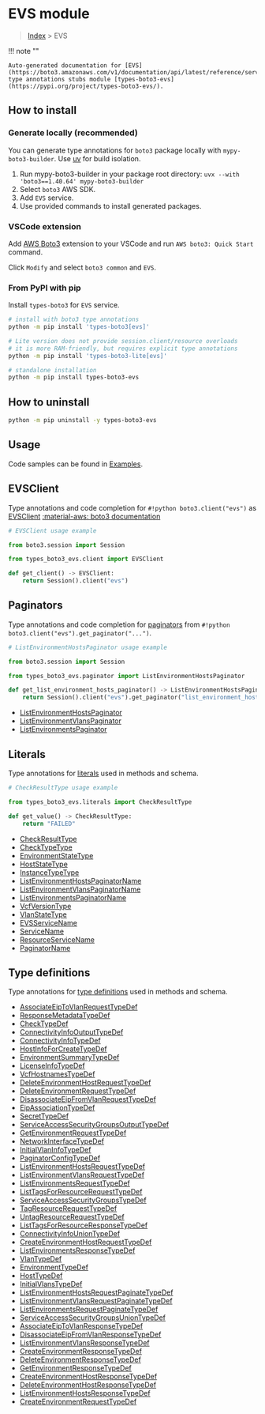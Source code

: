 #  EVS module

> [Index](../README.md) > EVS

!!! note ""

    Auto-generated documentation for [EVS](https://boto3.amazonaws.com/v1/documentation/api/latest/reference/services/evs.html#evs)
    type annotations stubs module [types-boto3-evs](https://pypi.org/project/types-boto3-evs/).

## How to install

### Generate locally (recommended)

You can generate type annotations for `boto3` package locally with `mypy-boto3-builder`.
Use [uv](https://docs.astral.sh/uv/getting-started/installation/) for build isolation.

1. Run mypy-boto3-builder in your package root directory: `uvx --with 'boto3==1.40.64' mypy-boto3-builder`
1. Select `boto3` AWS SDK.
1. Add `EVS` service.
1. Use provided commands to install generated packages.


### VSCode extension

Add [AWS Boto3](https://marketplace.visualstudio.com/items?itemName=Boto3typed.boto3-ide)
extension to your VSCode and run `AWS boto3: Quick Start` command.

Click `Modify` and select `boto3 common` and `EVS`.


### From PyPI with pip

Install `types-boto3` for `EVS` service.

```bash
# install with boto3 type annotations
python -m pip install 'types-boto3[evs]'

# Lite version does not provide session.client/resource overloads
# it is more RAM-friendly, but requires explicit type annotations
python -m pip install 'types-boto3-lite[evs]'

# standalone installation
python -m pip install types-boto3-evs
```



## How to uninstall

```bash
python -m pip uninstall -y types-boto3-evs
```

## Usage

Code samples can be found in [Examples](./usage.md).

## EVSClient

Type annotations and code completion for  `#!python boto3.client("evs")` as [EVSClient](./client.md)
[:material-aws: boto3 documentation](https://boto3.amazonaws.com/v1/documentation/api/latest/reference/services/evs.html#EVS.Client)

```python
# EVSClient usage example

from boto3.session import Session

from types_boto3_evs.client import EVSClient

def get_client() -> EVSClient:
    return Session().client("evs")
```


## Paginators

Type annotations and code completion for [paginators](./paginators.md)
from `#!python boto3.client("evs").get_paginator("...")`.

```python
# ListEnvironmentHostsPaginator usage example

from boto3.session import Session

from types_boto3_evs.paginator import ListEnvironmentHostsPaginator

def get_list_environment_hosts_paginator() -> ListEnvironmentHostsPaginator:
    return Session().client("evs").get_paginator("list_environment_hosts"))
```

- [ListEnvironmentHostsPaginator](./paginators.md#listenvironmenthostspaginator)
- [ListEnvironmentVlansPaginator](./paginators.md#listenvironmentvlanspaginator)
- [ListEnvironmentsPaginator](./paginators.md#listenvironmentspaginator)









## Literals

Type annotations for [literals](./literals.md) used in methods and schema.

```python
# CheckResultType usage example

from types_boto3_evs.literals import CheckResultType

def get_value() -> CheckResultType:
    return "FAILED"
```

- [CheckResultType](./literals.md#checkresulttype)
- [CheckTypeType](./literals.md#checktypetype)
- [EnvironmentStateType](./literals.md#environmentstatetype)
- [HostStateType](./literals.md#hoststatetype)
- [InstanceTypeType](./literals.md#instancetypetype)
- [ListEnvironmentHostsPaginatorName](./literals.md#listenvironmenthostspaginatorname)
- [ListEnvironmentVlansPaginatorName](./literals.md#listenvironmentvlanspaginatorname)
- [ListEnvironmentsPaginatorName](./literals.md#listenvironmentspaginatorname)
- [VcfVersionType](./literals.md#vcfversiontype)
- [VlanStateType](./literals.md#vlanstatetype)
- [EVSServiceName](./literals.md#evsservicename)
- [ServiceName](./literals.md#servicename)
- [ResourceServiceName](./literals.md#resourceservicename)
- [PaginatorName](./literals.md#paginatorname)




## Type definitions

Type annotations for [type definitions](./type_defs.md) used in methods and schema.

- [AssociateEipToVlanRequestTypeDef](./type_defs.md#associateeiptovlanrequesttypedef)
- [ResponseMetadataTypeDef](./type_defs.md#responsemetadatatypedef)
- [CheckTypeDef](./type_defs.md#checktypedef)
- [ConnectivityInfoOutputTypeDef](./type_defs.md#connectivityinfooutputtypedef)
- [ConnectivityInfoTypeDef](./type_defs.md#connectivityinfotypedef)
- [HostInfoForCreateTypeDef](./type_defs.md#hostinfoforcreatetypedef)
- [EnvironmentSummaryTypeDef](./type_defs.md#environmentsummarytypedef)
- [LicenseInfoTypeDef](./type_defs.md#licenseinfotypedef)
- [VcfHostnamesTypeDef](./type_defs.md#vcfhostnamestypedef)
- [DeleteEnvironmentHostRequestTypeDef](./type_defs.md#deleteenvironmenthostrequesttypedef)
- [DeleteEnvironmentRequestTypeDef](./type_defs.md#deleteenvironmentrequesttypedef)
- [DisassociateEipFromVlanRequestTypeDef](./type_defs.md#disassociateeipfromvlanrequesttypedef)
- [EipAssociationTypeDef](./type_defs.md#eipassociationtypedef)
- [SecretTypeDef](./type_defs.md#secrettypedef)
- [ServiceAccessSecurityGroupsOutputTypeDef](./type_defs.md#serviceaccesssecuritygroupsoutputtypedef)
- [GetEnvironmentRequestTypeDef](./type_defs.md#getenvironmentrequesttypedef)
- [NetworkInterfaceTypeDef](./type_defs.md#networkinterfacetypedef)
- [InitialVlanInfoTypeDef](./type_defs.md#initialvlaninfotypedef)
- [PaginatorConfigTypeDef](./type_defs.md#paginatorconfigtypedef)
- [ListEnvironmentHostsRequestTypeDef](./type_defs.md#listenvironmenthostsrequesttypedef)
- [ListEnvironmentVlansRequestTypeDef](./type_defs.md#listenvironmentvlansrequesttypedef)
- [ListEnvironmentsRequestTypeDef](./type_defs.md#listenvironmentsrequesttypedef)
- [ListTagsForResourceRequestTypeDef](./type_defs.md#listtagsforresourcerequesttypedef)
- [ServiceAccessSecurityGroupsTypeDef](./type_defs.md#serviceaccesssecuritygroupstypedef)
- [TagResourceRequestTypeDef](./type_defs.md#tagresourcerequesttypedef)
- [UntagResourceRequestTypeDef](./type_defs.md#untagresourcerequesttypedef)
- [ListTagsForResourceResponseTypeDef](./type_defs.md#listtagsforresourceresponsetypedef)
- [ConnectivityInfoUnionTypeDef](./type_defs.md#connectivityinfouniontypedef)
- [CreateEnvironmentHostRequestTypeDef](./type_defs.md#createenvironmenthostrequesttypedef)
- [ListEnvironmentsResponseTypeDef](./type_defs.md#listenvironmentsresponsetypedef)
- [VlanTypeDef](./type_defs.md#vlantypedef)
- [EnvironmentTypeDef](./type_defs.md#environmenttypedef)
- [HostTypeDef](./type_defs.md#hosttypedef)
- [InitialVlansTypeDef](./type_defs.md#initialvlanstypedef)
- [ListEnvironmentHostsRequestPaginateTypeDef](./type_defs.md#listenvironmenthostsrequestpaginatetypedef)
- [ListEnvironmentVlansRequestPaginateTypeDef](./type_defs.md#listenvironmentvlansrequestpaginatetypedef)
- [ListEnvironmentsRequestPaginateTypeDef](./type_defs.md#listenvironmentsrequestpaginatetypedef)
- [ServiceAccessSecurityGroupsUnionTypeDef](./type_defs.md#serviceaccesssecuritygroupsuniontypedef)
- [AssociateEipToVlanResponseTypeDef](./type_defs.md#associateeiptovlanresponsetypedef)
- [DisassociateEipFromVlanResponseTypeDef](./type_defs.md#disassociateeipfromvlanresponsetypedef)
- [ListEnvironmentVlansResponseTypeDef](./type_defs.md#listenvironmentvlansresponsetypedef)
- [CreateEnvironmentResponseTypeDef](./type_defs.md#createenvironmentresponsetypedef)
- [DeleteEnvironmentResponseTypeDef](./type_defs.md#deleteenvironmentresponsetypedef)
- [GetEnvironmentResponseTypeDef](./type_defs.md#getenvironmentresponsetypedef)
- [CreateEnvironmentHostResponseTypeDef](./type_defs.md#createenvironmenthostresponsetypedef)
- [DeleteEnvironmentHostResponseTypeDef](./type_defs.md#deleteenvironmenthostresponsetypedef)
- [ListEnvironmentHostsResponseTypeDef](./type_defs.md#listenvironmenthostsresponsetypedef)
- [CreateEnvironmentRequestTypeDef](./type_defs.md#createenvironmentrequesttypedef)

